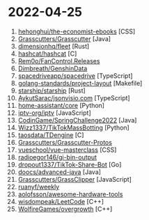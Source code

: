 # 2022-04-25

1. [hehonghui/the-economist-ebooks](https://github.com/hehonghui/the-economist-ebooks "经济学人(含音频)、纽约客、自然、新科学人、卫报、科学美国人、连线、大西洋月刊、国家地理等英语杂志免费下载、订阅(kindle推送),支持epub、mobi、pdf格式, 每周更新. The Economist 、The New Yorker 、Nature、The Atlantic 、New Scientist、The Guardian、Scientific American、Wired magazines, free download and subscription for kindle, mobi、epub、pdf format.") [CSS]
2. [Grasscutters/Grasscutter](https://github.com/Grasscutters/Grasscutter "A server software reimplementation for a certain anime game.") [Java]
3. [dimensionhq/fleet](https://github.com/dimensionhq/fleet "🚀 The blazing fast build tool for Rust.") [Rust]
4. [hashcat/hashcat](https://github.com/hashcat/hashcat "World's fastest and most advanced password recovery utility") [C]
5. [Rem0o/FanControl.Releases](https://github.com/Rem0o/FanControl.Releases "This is the release repository for Fan Control, a highly customizable fan controlling software for Windows.") 
6. [Dimbreath/GenshinData](https://github.com/Dimbreath/GenshinData "Repository containing the game data for the game Genshin Impact.") 
7. [spacedriveapp/spacedrive](https://github.com/spacedriveapp/spacedrive "Spacedrive is an open source cross-platform file explorer, powered by a virtual distributed filesystem written in Rust.") [TypeScript]
8. [golang-standards/project-layout](https://github.com/golang-standards/project-layout "Standard Go Project Layout") [Makefile]
9. [starship/starship](https://github.com/starship/starship "☄🌌️ The minimal, blazing-fast, and infinitely customizable prompt for any shell!") [Rust]
10. [AykutSarac/jsonvisio.com](https://github.com/AykutSarac/jsonvisio.com "🧩 Visualize your JSON data onto graphs seamlessly.") [TypeScript]
11. [home-assistant/core](https://github.com/home-assistant/core "🏡 Open source home automation that puts local control and privacy first.") [Python]
12. [iptv-org/iptv](https://github.com/iptv-org/iptv "Collection of publicly available IPTV channels from all over the world") [JavaScript]
13. [CodinGame/SpringChallenge2022](https://github.com/CodinGame/SpringChallenge2022 "") [Java]
14. [Wizz1337/TikTokMassBotting](https://github.com/Wizz1337/TikTokMassBotting "TikTok Mass View & Share Boting ~ Unpatched") [Python]
15. [taosdata/TDengine](https://github.com/taosdata/TDengine "An open-source time-series database with high-performance, scalability and SQL support. It can be widely used in IoT, Connected Vehicles, DevOps, Energy, Finance and other fields.") [C]
16. [Grasscutters/Grasscutter-Protos](https://github.com/Grasscutters/Grasscutter-Protos "Protobuf files for Grasscutter") 
17. [vueschool/vue-masterclass](https://github.com/vueschool/vue-masterclass "🗂 Source code for The Vue 3 Masterclass") [CSS]
18. [radioegor146/gi-bin-output](https://github.com/radioegor146/gi-bin-output "Almost™ full Genshin Impact BinOutput data") 
19. [dropout1337/TikTok-Share-Bot](https://github.com/dropout1337/TikTok-Share-Bot "A fast TikTok share bot made in golang.") [Go]
20. [doocs/advanced-java](https://github.com/doocs/advanced-java "😮 Core Interview Questions & Answers For Experienced Java(Backend) Developers | 互联网 Java 工程师进阶知识完全扫盲：涵盖高并发、分布式、高可用、微服务、海量数据处理等领域知识") [Java]
21. [Grasscutters/GrassClipper](https://github.com/Grasscutters/GrassClipper "A launcher for quickly & easily switching server destinations.") [JavaScript]
22. [ruanyf/weekly](https://github.com/ruanyf/weekly "科技爱好者周刊，每周五发布") 
23. [aolofsson/awesome-hardware-tools](https://github.com/aolofsson/awesome-hardware-tools "List of awesome open source hardware tools") 
24. [wisdompeak/LeetCode](https://github.com/wisdompeak/LeetCode "This repository contains the solutions and explanations to the algorithm problems on LeetCode. Only medium or above are included. All are written in C++/Python and implemented by myself. The problems attempted multiple times are labelled with hyperlinks.") [C++]
25. [WolfireGames/overgrowth](https://github.com/WolfireGames/overgrowth "Open Source codebase of the game Overgrowth by Wolfire Games LLC") [C++]
